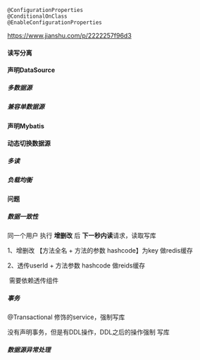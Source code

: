 ```
@ConfigurationProperties
@ConditionalOnClass
@EnableConfigurationProperties
```





https://www.jianshu.com/p/2222257f96d3

#### 读写分离

#### 声明DataSource

##### 	多数据源

##### 	兼容单数据源

#### 声明Mybatis

#### 动态切换数据源

##### 多读

##### 负载均衡

#### 问题

##### 数据一致性

同一个用户 执行 **增删改** 后 **下一秒内读**请求，读取写库

1、增删改  【方法全名 +  方法的参数 hashcode】为key 做redis缓存

2、透传userId + 方法参数 hashcode 做reids缓存

​	需要依赖透传组件



##### 事务

@Transactional   修饰的service，强制写库



没有声明事务，但是有DDL操作，DDL之后的操作强制 写库



##### 数据源异常处理





